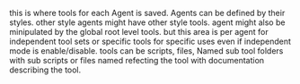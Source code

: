this is where tools for each Agent is saved. Agents can be defined by their styles. other style agents might have other style tools. agent might also be minipulated by the global root level tools. but this area is per agent for independent tool sets or specific tools for specific uses even if independent mode is enable/disable. tools can be scripts, files, Named sub tool folders with sub scripts or files named refecting the tool with documentation describing the tool. 